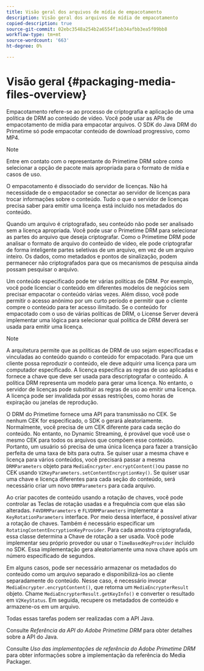 ```yaml
---
title: Visão geral dos arquivos de mídia de empacotamento
description: Visão geral dos arquivos de mídia de empacotamento
copied-description: true
source-git-commit: 02ebc3548a254b2a6554f1ab34afbb3ea5f09bb8
workflow-type: tm+mt
source-wordcount: '663'
ht-degree: 0%

---
```


# Visão geral {#packaging-media-files-overview}

Empacotamento refere-se ao processo de criptografia e aplicação de uma política de DRM ao conteúdo de vídeo. Você pode usar as APIs de empacotamento de mídia para empacotar arquivos. O SDK do Java DRM do Primetime só pode empacotar conteúdo de download progressivo, como MP4.

>[!NOTE]
>
>Entre em contato com o representante do Primetime DRM sobre como selecionar a opção de pacote mais apropriada para o formato de mídia e casos de uso.

O empacotamento é dissociado do servidor de licenças. Não há necessidade de o empacotador se conectar ao servidor de licenças para trocar informações sobre o conteúdo. Tudo o que o servidor de licenças precisa saber para emitir uma licença está incluído nos metadados do conteúdo.

Quando um arquivo é criptografado, seu conteúdo não pode ser analisado sem a licença apropriada. Você pode usar o Primetime DRM para selecionar as partes do arquivo que deseja criptografar. Como o Primetime DRM pode analisar o formato de arquivo do conteúdo de vídeo, ele pode criptografar de forma inteligente partes seletivas de um arquivo, em vez de um arquivo inteiro. Os dados, como metadados e pontos de sinalização, podem permanecer não criptografados para que os mecanismos de pesquisa ainda possam pesquisar o arquivo.

Um conteúdo especificado pode ter várias políticas de DRM. Por exemplo, você pode licenciar o conteúdo em diferentes modelos de negócios sem precisar empacotar o conteúdo várias vezes. Além disso, você pode permitir o acesso anônimo por um curto período e permitir que o cliente compre o conteúdo para ter acesso ilimitado. Se o conteúdo for empacotado com o uso de várias políticas de DRM, o License Server deverá implementar uma lógica para selecionar qual política de DRM deverá ser usada para emitir uma licença.

>[!NOTE]
>
>A arquitetura permite que as políticas de DRM de uso sejam especificadas e vinculadas ao conteúdo quando o conteúdo for empacotado. Para que um cliente possa reproduzir o conteúdo, ele deve adquirir uma licença para um computador especificado. A licença especifica as regras de uso aplicadas e fornece a chave que deve ser usada para descriptografar o conteúdo. A política DRM representa um modelo para gerar uma licença. No entanto, o servidor de licenças pode substituir as regras de uso ao emitir uma licença. A licença pode ser invalidada por essas restrições, como horas de expiração ou janelas de reprodução.

O DRM do Primetime fornece uma API para transmissão no CEK. Se nenhum CEK for especificado, o SDK o gerará aleatoriamente. Normalmente, você precisa de um CEK diferente para cada seção do conteúdo. No entanto, no Dynamic Streaming, é provável que você use o mesmo CEK para todos os arquivos que compõem esse conteúdo. Portanto, um usuário só precisa de uma única licença para fazer a transição perfeita de uma taxa de bits para outra. Se quiser usar a mesma chave e licença para vários conteúdos, você precisará passar a mesma `DRMParameters` objeto para `MediaEncrypter.encryptContent()`ou passe no CEK usando `V2KeyParameters.setContentEncryptionKey()`. Se quiser usar uma chave e licença diferentes para cada seção do conteúdo, será necessário criar um novo `DRMParameters` para cada arquivo.

Ao criar pacotes de conteúdo usando a rotação de chaves, você pode controlar as Teclas de rotação usadas e a frequência com que elas são alteradas. `F4VDRMParameters` e `FLVDRMParameters` implementar a `KeyRotationParameters` interface. Por meio dessa interface, é possível ativar a rotação de chaves. Também é necessário especificar um `RotatingContentEncryptionKeyProvider`. Para cada amostra criptografada, essa classe determina a Chave de rotação a ser usada. Você pode implementar seu próprio provedor ou usar o `TimeBasedKeyProvider` incluído no SDK. Essa implementação gera aleatoriamente uma nova chave após um número especificado de segundos.

Em alguns casos, pode ser necessário armazenar os metadados do conteúdo como um arquivo separado e disponibilizá-los ao cliente separadamente do conteúdo. Nesse caso, é necessário invocar `MediaEncrypter.encryptContent()`, que retorna um `MediaEncrypterResult` objeto. Chame `MediaEncrypterResult.getKeyInfo()` e converter o resultado em `V2KeyStatus`. Em seguida, recupere os metadados de conteúdo e armazene-os em um arquivo.

Todas essas tarefas podem ser realizadas com a API Java.

Consulte *Referência da API do Adobe Primetime DRM* para obter detalhes sobre a API do Java.

Consulte *Uso das implementações de referência do Adobe Primetime DRM* para obter informações sobre a implementação da referência do Media Packager.
